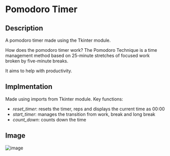 # Pomodoro Timer

## Description
A pomodoro timer made using the Tkinter module.

How does the pomodoro timer work? The Pomodoro Technique is a time management method based on 25-minute stretches of focused work broken by five-minute breaks.

It aims to help with productivity. 

## Implmentation
Made using imports from Tkinter module. Key functions:

- *reset_timer*: resets the timer, reps and displays the current time as 00:00
- *start_timer*: manages the transition from work, break and long break
- *count_down*: counts down the time

## Image

![image](https://user-images.githubusercontent.com/90845534/211179262-bd7feb43-e377-4edd-a540-810feccfa59d.png)


